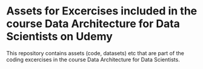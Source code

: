 # Assets for Excercises included in the course Data Architecture for Data Scientists on Udemy

This repository contains assets (code, datasets) etc that are part of the coding excercises in the course Data Architecture for Data Scientists.
